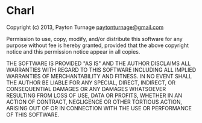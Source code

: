 Charl
================================================================================
Copyright (c) 2013, Payton Turnage <paytonturnage@gmail.com>

Permission to use, copy, modify, and/or distribute this software for any purpose
without fee is hereby granted, provided that the above copyright notice and this
permission notice appear in all copies.

THE SOFTWARE IS PROVIDED "AS IS" AND THE AUTHOR DISCLAIMS ALL WARRANTIES WITH
REGARD TO THIS SOFTWARE INCLUDING ALL IMPLIED WARRANTIES OF MERCHANTABILITY AND
FITNESS. IN NO EVENT SHALL THE AUTHOR BE LIABLE FOR ANY SPECIAL, DIRECT,
INDIRECT, OR CONSEQUENTIAL DAMAGES OR ANY DAMAGES WHATSOEVER RESULTING FROM LOSS
OF USE, DATA OR PROFITS, WHETHER IN AN ACTION OF CONTRACT, NEGLIGENCE OR OTHER
TORTIOUS ACTION, ARISING OUT OF OR IN CONNECTION WITH THE USE OR PERFORMANCE OF
THIS SOFTWARE.
